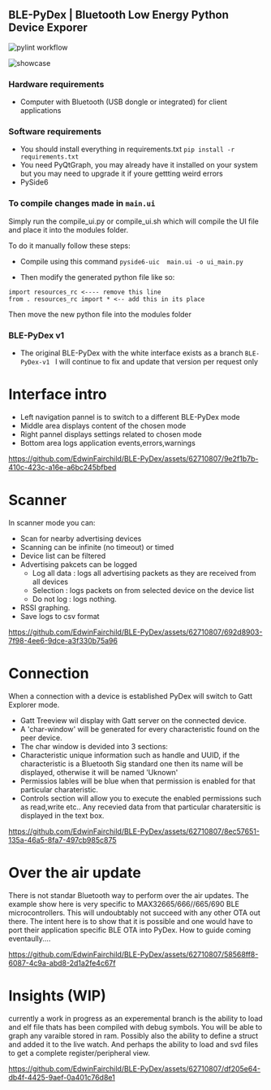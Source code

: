 
## BLE-PyDex | Bluetooth Low Energy Python Device Exporer
![pylint workflow](https://github.com/EdwinFairchild/BLE-PyDex/actions/workflows/pylint.yml/badge.svg)

![showcase](https://github.com/EdwinFairchild/BLE-PyDex/assets/62710807/3c764386-8397-4312-ace2-e29b7626c253)

### Hardware requirements
- Computer with Bluetooth (USB dongle or integrated) for client applications

### Software requirements
- You should install everything in requirements.txt `pip install -r requirements.txt`
- You need PyQtGraph, you may already have it installed on your system but you may need to upgrade it if youre gettting weird errors
- PySide6
  
### To compile changes made in `main.ui`
Simply run the compile_ui.py or compile_ui.sh which will compile the UI file
and place it into the modules folder.

To do it manually follow these steps:
- Compile using this command ``` pyside6-uic  main.ui -o ui_main.py ```


- Then modify the generated python file like so:
```
import resources_rc <---- remove this line
from . resources_rc import * <-- add this in its place
```
Then move the new python file into the modules folder

### BLE-PyDex v1
- The original BLE-PyDex with the white interface exists as a branch `BLE-PyDex-v1
` I will continue to fix and update that version per request only

# Interface intro
- Left navigation pannel is to switch to a different BLE-PyDex mode
- Middle area displays content of the chosen mode
- Right pannel displays settings related to chosen mode
- Bottom area logs application events,errors,warnings
  
https://github.com/EdwinFairchild/BLE-PyDex/assets/62710807/9e2f1b7b-410c-423c-a16e-a6bc245bfbed
# Scanner
In scanner mode you can:
- Scan for nearby advertising devices
- Scanning can be infinite (no timeout) or timed
- Device list can be filtered
- Advertising pakcets can be logged
  -  Log all data : logs all advertising packets as they are received from all devices
  -  Selection : logs packets on from selected device on the device list
  -  Do not log : logs nothing.
- RSSI graphing.
- Save logs to csv format
  
https://github.com/EdwinFairchild/BLE-PyDex/assets/62710807/692d8903-7f98-4ee6-9dce-a3f330b75a96
# Connection
When a connection with a device is established PyDex will switch to Gatt Explorer mode.
-  Gatt Treeview wil display with Gatt server on the connected device.
-  A 'char-window' will be generated for every characteristic found on the peer device.
-  The char window is devided into 3 sections:
  - Characteristic unique information such as handle and UUID, if the characteristic is a Bluetooth Sig
    standard one then its name will be displayed, otherwise it will be named 'Uknown'
  - Permissios lables will be blue when that permission is enabled for that particular charateristic.
  - Controls section will allow you to execute the enabled permissions such as read,write etc.. Any recevied
    data from that particular charatersitic is displayed in the text box.
    
https://github.com/EdwinFairchild/BLE-PyDex/assets/62710807/8ec57651-135a-46a5-8fa7-497cb985c875
# Over the air update
There is not standar Bluetooth way to perform over the air updates. The example show here is very specific 
to MAX32665/666//665/690 BLE microcontrollers. This will undoubtably not succeed with any other OTA out there.
The intent here is to show that it is possible and one would have to port their application specific BLE OTA
into PyDex. How to guide coming eventaully....

https://github.com/EdwinFairchild/BLE-PyDex/assets/62710807/58568ff8-6087-4c9a-abd8-2d1a2fe4c67f
# Insights (WIP)
currently a work in progress as an experemental branch is the ability to load and elf file
thats has been compiled with debug symbols. You will be able to graph any varaible stored in ram.
Possibly also the ability to define a struct and added it to the live watch.
And perhaps the ability to load and svd files to get a complete register/peripheral view.

https://github.com/EdwinFairchild/BLE-PyDex/assets/62710807/df205e64-db4f-4425-9aef-0a401c76d8e1









